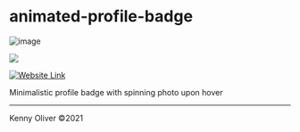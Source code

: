 # animated-profile-badge

![image](https://www.codefactor.io/repository/github/KennyOliver/animated-profile-badge/badge?style=for-the-badge)

[![](https://repl.it/badge/github/KennyOliver/animated-profile-badge)](https://repl.it/@KennyOliver/animated-profile-badge)

[![Website Link](https://img.shields.io/badge/View%20Without%20The%20Code-252525?style=for-the-badge&logo=safari&logoColor=white&link=https://animated-profile-badge.kennyoliver.repl.co)](https://animated-profile-badge.kennyoliver.repl.co)

Minimalistic profile badge with spinning photo upon hover

---
Kenny Oliver ©2021
